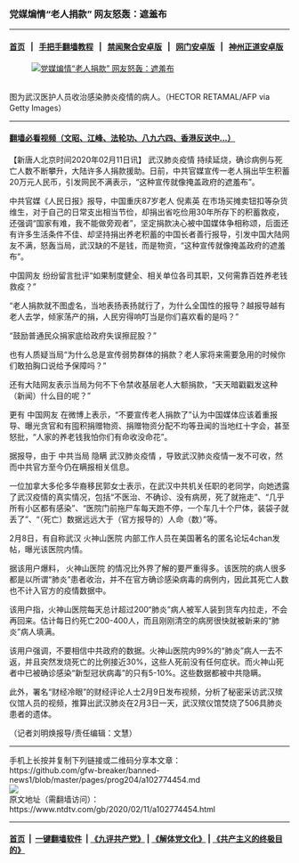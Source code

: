 ### 党媒煸情“老人捐款” 网友怒轰：遮羞布
------------------------

#### [首页](https://github.com/gfw-breaker/banned-news1/blob/master/README.md) &nbsp;&nbsp;|&nbsp;&nbsp; [手把手翻墙教程](https://github.com/gfw-breaker/guides/wiki) &nbsp;&nbsp;|&nbsp;&nbsp; [禁闻聚合安卓版](https://github.com/gfw-breaker/bn-android) &nbsp;&nbsp;|&nbsp;&nbsp; [网门安卓版](https://github.com/oGate2/oGate) &nbsp;&nbsp;|&nbsp;&nbsp; [神州正道安卓版](https://github.com/SzzdOgate/update) 



<div><div class="featured_image">
 <a href="https://i.ntdtv.com/assets/uploads/2020/02/GettyImages-1197528073-800x450-1.jpg" target="_blank">
  <figure>
   <img alt="党媒煸情“老人捐款” 网友怒轰：遮羞布" src="https://i.ntdtv.com/assets/uploads/2020/02/GettyImages-1197528073-800x450-1-800x450.jpg"/>
  </figure><br/>
 </a>
 <span class="caption">
  图为武汉医护人员收治感染肺炎疫情的病人。（HECTOR RETAMAL/AFP via Getty Images）
 </span>
</div>
</div><hr/>

#### [翻墙必看视频（文昭、江峰、法轮功、八九六四、香港反送中...）](https://github.com/gfw-breaker/banned-news1/blob/master/pages/link3.md)

<div><div class="post_content" itemprop="articleBody">
 <p>
  【新唐人北京时间2020年02月11日讯】
  <ok href="https://www.ntdtv.com/gb/442749.htm">
   武汉肺炎疫情
  </ok>
  持续延烧，确诊病例与死亡人数不断攀升，大陆许多人捐款援助。日前，中共官媒宣传一老人捐出毕生积蓄20万元人民币，引发网民不满表示，“这种宣传就像掩盖政府的遮羞布”。
 </p>
 <p>
  中共官媒《人民日报》报导，中国重庆87岁老人
  <ok href="https://www.ntdtv.com/gb/倪素英.htm">
   倪素英
  </ok>
  在市场买摊卖钮扣等杂货维生，对于自己的日常支出相当节俭，却捐出省吃俭用30年所存下的积蓄救疫，还强调“国家有难，我不能做旁观者”，坚定捐款决心被中国媒体争相称颂，后面还有许多生活条件不佳、却坚持捐出养老积蓄的中国长者善行报导，引发中国大陆网友不满，怒轰当局，武汉缺的不是钱，而是物资，“这种宣传就像掩盖政府的遮羞布”。
 </p>
 <p>
  <ok href="https://www.ntdtv.com/gb/中国网友.htm">
   中国网友
  </ok>
  纷纷留言批评“如果制度健全、相关单位各司其职，又何需靠百姓养老钱救疫？”
 </p>
 <p>
  “老人捐款就不图虚名，当地表扬表扬就行了，为什么全国性的报导？越报导越有老人去学，倾家荡产的捐，人民穷得响叮当是你们喜欢看的是吗？”
 </p>
 <p>
  “鼓励普通民众捐家底给政府失误擦屁股？”
 </p>
 <p>
  也有人质疑当局“为什么总是宣传弱势群体的捐款？老人家将来需要急用的时候你们敢拍胸口说给予保障吗？”
 </p>
 <p>
  还有大陆网友表示当局为何不下令禁收基层老人大额捐款，“天天暗戳戳发这种（新闻）什么目的呢？”
 </p>
 <p>
  更有
  <ok href="https://www.ntdtv.com/gb/中国网友.htm">
   中国网友
  </ok>
  在微博上表示，“不要宣传老人捐款了”认为中国媒体应该着重报导、曝光贪官和有囤积捐赠物资、捐赠物资分配不均等丑闻的当地红十字会，甚至怒批，“人家的养老钱我怕你们有命收没命花”。
 </p>
 <p>
  据报导，由于
  <ok href="https://www.ntdtv.com/gb/中共当局.htm">
   中共当局
  </ok>
  隐瞒
  <ok href="https://www.ntdtv.com/gb/442749.htm">
   武汉肺炎疫情
  </ok>
  ，导致武汉肺炎疫情一发不可收，然而中共官方至今仍在瞒报相关信息。
 </p>
 <p>
  一位加拿大多伦多华裔移民郭女士表示，在武汉中共机关任职的老同学，向她透露了武汉疫情的真实情况，包括“不医治、不确诊、没有病房，死了就拖走”、“几乎所有小区都有感染”、“医院门前拖尸车每天跑不停，一个车几十个尸体，装袋子就丢了”、“（死亡）数据远远大于（官方报导的）人命（数）”等。
 </p>
 <p>
  2月8日，有自称武汉
  <ok href="https://www.ntdtv.com/gb/火神山医院.htm">
   火神山医院
  </ok>
  内部工作人员在美国著名的匿名论坛4chan发帖，曝光该医院内情。
 </p>
 <p>
  据该用户爆料，
  <ok href="https://www.ntdtv.com/gb/火神山医院.htm">
   火神山医院
  </ok>
  的情况比外界了解的要严重得多。该医院的病人很多都是以所谓“肺炎”患者收治，并不在官方确诊感染病毒的病例内，因此其死亡人数也不计入官方的疫情数据中。
 </p>
 <p>
  该用户指，火神山医院每天总计超过200“肺炎”病人被军人装到货车内拉走，不会再回来。估计每日约死亡200-400人，而且刚刚清空的病房很快就被新来的“肺炎”病人填满。
 </p>
 <p>
  该用户强调，不要相信中共政府的数据。火神山医院内99%的“肺炎”病人一去不返，并且突然发烧死亡的比例接近30%，这些人死前没有任何症状。而火神山死者中已被确诊感染“新型冠状病毒”的只有5-10%。这些数据都被中共隐瞒。
 </p>
 <p>
  此外，署名“财经冷眼”的财经评论人士2月9日发布视频，分析了秘密采访武汉殡仪馆人员的视频，推算出武汉肺炎在2月3日一天，武汉殡仪馆焚烧了506具肺炎患者的遗体。
 </p>
 <p>
  （记者刘明焕报导/责任编辑：文慧）
 </p>
 <div class="single_ad">
 </div>
</div>
</div>
<hr/>
手机上长按并复制下列链接或二维码分享本文章：<br/>
https://github.com/gfw-breaker/banned-news1/blob/master/pages/prog204/a102774454.md <br/>
<a href='https://github.com/gfw-breaker/banned-news1/blob/master/pages/prog204/a102774454.md'><img src='https://github.com/gfw-breaker/banned-news1/blob/master/pages/prog204/a102774454.md.png'/></a> <br/>
原文地址（需翻墙访问）：https://www.ntdtv.com/gb/2020/02/11/a102774454.html


------------------------
#### [首页](https://github.com/gfw-breaker/banned-news1/blob/master/README.md) &nbsp;|&nbsp; [一键翻墙软件](https://github.com/gfw-breaker/nogfw/blob/master/README.md) &nbsp;| [《九评共产党》](https://github.com/gfw-breaker/9ping.md/blob/master/README.md#九评之一评共产党是什么) | [《解体党文化》](https://github.com/gfw-breaker/jtdwh.md/blob/master/README.md) | [《共产主义的终极目的》](https://github.com/gfw-breaker/gczydzjmd.md/blob/master/README.md)


<img src='http://gfw-breaker.win/banned-news/pages/prog204/a102774454.md' width='0px' height='0px'/>